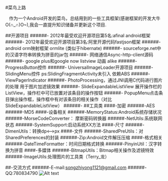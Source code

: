 #菜鸟上路
<p>&nbsp;&nbsp;&nbsp;作为一个Android开发的菜鸟，总结用到的一些工具框架(感谢框架的开发大牛O(∩_∩)O~),我会一直提升知识储备并更新这个项目.</p>
##开源项目
######- 2012年最受欢迎开源项目第5名:afinal android框架
######- 2012年最受欢迎开源项目第3名:阿里开源代码fastjson框架
######- android orm映射框架 ormlite (类似于hibernate)
######- sourceforge.net中的汉语字符串转换为拼音的jar包
######- 网络通信Async-http-client源码
######- google plus和google now listview 动画 alike
######- ProgressButton控件
######- UniversalImageLoader开源项目
######- SlidingMenu控件 ps:SlidingFragmentActivity未引入 依赖ABS
######- ViewPagerIndicator 
######- PhotoProcessing，通过JNI调用C代码进行图片的处理 用于图片加滤镜效果
######- SlideExpandableListView 展开操作栏的ListView，操作栏中可已放置对该条目的操作按钮
######- PopupMenu点击条目弹出操作框，操作框中有对该条目的相关操作（对比SlideExpandableListView）
######- 
##工具类
####-加密
######-AES
######-MD5
####-设备相关
######-MemoryStatus:Android系统存储状况
######-MorseCodeConverter： 摩斯密码转换器
######-NetUtils:系统联网状态
######-SystemSupport:启动系统XX方法
####-尺寸
######-DimenUtils：转换dp<-->px
####-文件
######-SharedPreUtils：对SharedPreferences的封装
######-Zip:Android文件解压压缩
####-格式相关
######-DateTimeFormatter：时间日期格式转换
######-PinyinUtil：汉字转换为拼音
####-多媒体
######-BitmapUtils：Bitmap相关操作及滤镜特效
######-ImageUtils:处理图片的工具类（Terry_龙）

##-交流方式
######-E-mail:songzhiyong1121@gmail.com
######-QQ:780834790
![Alt text](https://lh3.googleusercontent.com/-CWe8YiPPnjk/Udq70RxEi8I/AAAAAAAAA-M/scPW1-_yKQI/w640-h480-no/201307080955460_meitu_1.jpg)

